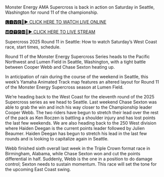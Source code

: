 Monster Energy AMA Supercross is back in action on Saturday in Seattle, Washington for round 11 of the championship.

[🅻🅸🆅🅴🔴▶️ CLICK HERE TO WATCH LIVE ONLINE](https://tinyurl.com/3cnwdyru)

[🆆🅰🆃🅲🅷🔴▶️ CLICK HERE TO LIVE STREAM](https://tinyurl.com/3cnwdyru)

Supercross 2025 Round 11 in Seattle: How to watch Saturday’s West Coast race, start times, schedule.


Round 11 of the Monster Energy Supercross Series heads to the Pacific Northwest and Lumen Field in Seattle, Washington, with a tight battle between Cooper Webb and Chase Sexton heating up.


In anticipation of rain during the course of the weekend in Seattle, this week’s Yamaha Animated Track map features an altered layout for Round 11 of the Monster Energy Supercross season at Lumen Field.


We’re heading back to the West Coast for the eleventh round of the 2025 Supercross series as we head to Seattle. Last weekend Chase Sexton was able to grab the win and inch his way closer to the Championship leader Cooper Webb. The two riders have begun to stretch their lead over the rest of the pack as Ken Roczen is battling a shoulder injury and has lost points the last few weekends. We are also heading back to the 250 West division where Haiden Deegan is the current points leader followed by Julien Beaumer. Haiden Deegan has begun to stretch his lead in the last few rounds and is looking to capitalize again in Seattle.

Webb finished sixth overall last week in the Triple Crown format race in Birmingham, Alabama, while Chase Sexton won and cut the points differential in half. Suddenly, Webb is the one in a position to do damage control; Sexton needs to sustain momentum. This race will set the tone for the upcoming East Coast swing.
